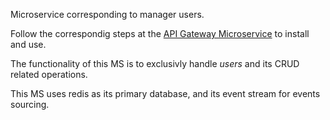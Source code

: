 Microservice corresponding to manager users.

Follow the correspondig steps at the [API Gateway Microservice](https://github.com/nacifyas/gateway-edm-demo/) to install and use.

The functionality of this MS is to exclusivly handle *users* and its CRUD related operations.

This MS uses redis as its primary database, and its event stream for events sourcing.
